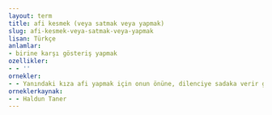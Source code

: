 ```yaml
---
layout: term
title: afi kesmek (veya satmak veya yapmak)
slug: afi-kesmek-veya-satmak-veya-yapmak
lisan: Türkçe
anlamlar:
- birine karşı gösteriş yapmak
ozellikler:
- - ''
ornekler:
- - Yanındaki kıza afi yapmak için onun önüne, dilenciye sadaka verir gibi bahşiş fırlatan bir züppeyi, bıraksalar öldürecekti.
orneklerkaynak:
- - Haldun Taner
---
```

